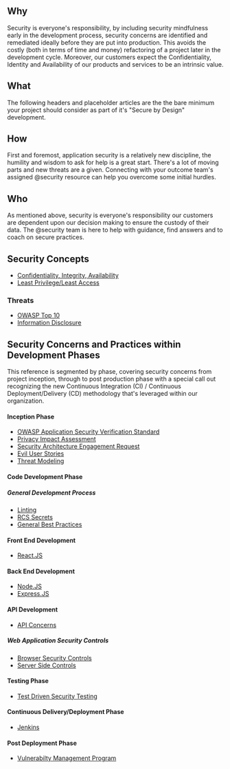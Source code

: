 ## Why

Security is everyone's responsibility, by including security mindfulness early in the development process, security concerns are identified and remediated ideally before they are put into production. This avoids the costly (both in terms of
time and money) refactoring of a project later in the development cycle. Moreover, our customers expect the Confidentiality, Identity and Availability of our products and services to be an intrinsic value.

## What

The following headers and placeholder articles are the the bare minimum your project should consider as part of it's "Secure by Design" development.

## How

First and foremost, application security is a relatively new discipline, the humility and wisdom to ask for help is a great start. There's a lot of moving parts and new threats are a given. Connecting with your outcome team's assigned @security resource can help you overcome some initial hurdles.

## Who

As mentioned above, security is everyone's responsibility our customers are dependent upon our decision making to ensure the custody of their data. The @security team is here to help with guidance, find answers  and to coach on secure practices.

## Security Concepts 

- [Confidentiality, Integrity, Availability](cia.md)
- [Least Privilege/Least Access](least-privilege.md)

### Threats

- [OWASP Top 10](owasp-top-ten.md)
- [Information Disclosure](info-disclosure.md)

## Security Concerns and Practices within Development Phases

This reference is segmented by phase, covering security concerns from  project inception, through to post production phase with a special call out recognizing the new Continuous Integration (CI) / Continuous Deployment/Delivery (CD) methodology  that's leveraged within our organization.

#### Inception Phase 

- [OWASP Application Security Verification Standard](ASVS.md)
- [Privacy Impact Assessment](pia.md)
- [Security Architecture Engagement Request](pia.md)
- [Evil User Stories](evil-user.md)
- [Threat Modeling](threat-modeling.md)

#### Code Development Phase

##### General Development Process

- [Linting](linting.md)
- [RCS Secrets](rcs-secrets.md)
- [General Best Practices](general.md)

#### Front End Development

- [React.JS](front-end/react.md)

#### Back End Development

- [Node.JS](back-end/node.js)
- [Express.JS](back-end/express.md)

#### API Development

- [API Concerns](api/api.md)

##### Web Application Security Controls

- [Browser Security Controls](browser-controls.md)
- [Server Side Controls](server-side-controls.md)

#### Testing Phase

- [Test Driven Security Testing](tdst.md)

#### Continuous Delivery/Deployment Phase

- [Jenkins](jenkins.md)

#### Post Deployment Phase

- [Vulnerabilty Management Program](vuln-management.md)
